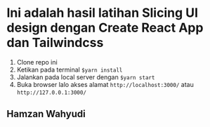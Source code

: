 # Ini adalah hasil latihan Slicing UI design dengan Create React App dan Tailwindcss

1. Clone repo ini
2. Ketikan pada terminal ```$yarn install```
3. Jalankan pada local server dengan ```$yarn start```
4. Buka browser lalo akses alamat ```http://localhost:3000/``` atau ```http://127.0.0.1:3000/```

## Hamzan Wahyudi
